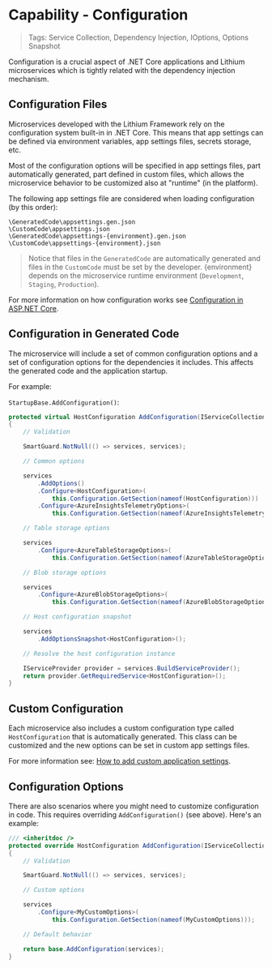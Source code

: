 # Capability - Configuration

> Tags: Service Collection, Dependency Injection, IOptions, Options Snapshot

Configuration is a crucial aspect of .NET Core applications and Lithium microservices which is tightly related with the dependency injection mechanism.

## Configuration Files

Microservices developed with the Lithium Framework rely on the configuration system built-in in .NET Core. This means that app settings can be defined via environment variables, app settings files, secrets storage, etc.

Most of the configuration options will be specified in app settings files, part automatically generated, part defined in custom files, which allows the microservice behavior to be customized also at "runtime" (in the platform).

The following app settings file are considered when loading configuration (by this order):

```
\GeneratedCode\appsettings.gen.json
\CustomCode\appsettings.json
\GeneratedCode\appsettings-{environment}.gen.json
\CustomCode\appsettings-{environment}.json
```

> Notice that files in the `GeneratedCode` are automatically generated and files in the `CustomCode` must be set by the developer. {environment} depends on the microservice runtime environment (`Development`, `Staging`, `Production`).

For more information on how configuration works see [Configuration in ASP.NET Core](https://docs.microsoft.com/en-us/aspnet/core/fundamentals/configuration).

## Configuration in Generated Code

The microservice will include a set of common configuration options and a set of configuration options for the dependencies it includes. This affects the generated code and the application startup.

For example:

`StartupBase.AddConfiguration()`:

```csharp
protected virtual HostConfiguration AddConfiguration(IServiceCollection services)
{
    // Validation

    SmartGuard.NotNull(() => services, services);

    // Common options

    services
        .AddOptions()
        .Configure<HostConfiguration>(
            this.Configuration.GetSection(nameof(HostConfiguration)))
        .Configure<AzureInsightsTelemetryOptions>(
            this.Configuration.GetSection(nameof(AzureInsightsTelemetryOptions)));

    // Table storage options

    services
        .Configure<AzureTableStorageOptions>(
            this.Configuration.GetSection(nameof(AzureTableStorageOptions)));

    // Blob storage options

    services
        .Configure<AzureBlobStorageOptions>(
            this.Configuration.GetSection(nameof(AzureBlobStorageOptions)));

    // Host configuration snapshot

    services
        .AddOptionsSnapshot<HostConfiguration>();

    // Resolve the host configuration instance

    IServiceProvider provider = services.BuildServiceProvider();
    return provider.GetRequiredService<HostConfiguration>();
}
```

## Custom Configuration

Each microservice also includes a custom configuration type called `HostConfiguration` that is automatically generated. This class can be customized and the new options can be set in custom app settings files.

For more information see: [How to add custom application settings](..//howto/howto-add-custom-appsettings.md).

## Configuration Options

There are also scenarios where you might need to customize configuration in code. This requires overriding `AddConfiguration()` (see above). Here's an example:

```csharp
/// <inheritdoc />
protected override HostConfiguration AddConfiguration(IServiceCollection services)
{
    // Validation

    SmartGuard.NotNull(() => services, services);

    // Custom options

    services
        .Configure<MyCustomOptions>(
            this.Configuration.GetSection(nameof(MyCustomOptions)));

    // Default behavior

    return base.AddConfiguration(services);
}
```